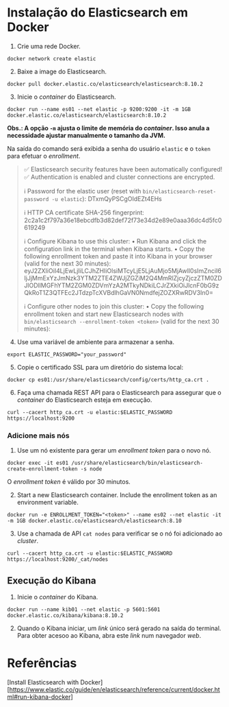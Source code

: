 # Instalação do Elasticsearch em Docker

1.  Crie uma rede Docker.

```
docker network create elastic
```

2. Baixe a image do Elasticsearch.

```
docker pull docker.elastic.co/elasticsearch/elasticsearch:8.10.2
```

3. Inicie o _container_ do Elasticsearch.

```
docker run --name es01 --net elastic -p 9200:9200 -it -m 1GB docker.elastic.co/elasticsearch/elasticsearch:8.10.2
```

__Obs.: A opção `-m` ajusta o limite de memória do _container_. Isso anula a necessidade ajustar manualmente o tamanho da JVM.__   

Na saída do comando será exibida a senha do usuário `elastic` e o `token` para efetuar o _enrollment_.

> ✅ Elasticsearch security features have been automatically configured!
> ✅ Authentication is enabled and cluster connections are encrypted.
>
>ℹ️  Password for the elastic user (reset with `bin/elasticsearch-reset-password -u elastic`):
>  DTxmQyPSCgOIdEZt4EHs
>
>ℹ️  HTTP CA certificate SHA-256 fingerprint:
>  2c2a1c2f797a36e18ebcdfb3d82def72f73e34d2e89e0aaa36dc4d5fc0619249
>
>ℹ️  Configure Kibana to use this cluster:
>• Run Kibana and click the configuration link in the terminal when Kibana starts.
>• Copy the following enrollment token and paste it into Kibana in your browser (valid for the next 30 minutes):
>  eyJ2ZXIiOiI4LjEwLjIiLCJhZHIiOlsiMTcyLjE5LjAuMjo5MjAwIl0sImZnciI6IjJjMmExYzJmNzk3YTM2ZTE4ZWJjZGZiM2Q4MmRlZjcyZjczZTM0ZDJlODllMGFhYTM2ZGM0ZDVmYzA2MTkyNDkiLCJrZXkiOiJlcnF0bG9zQkRoT1Z3QTFEc2JTdzpTcXVBdlhGaVN0NmdfejZOZXRwRDV3In0=
>
>ℹ️ Configure other nodes to join this cluster:
>• Copy the following enrollment token and start new Elasticsearch nodes with `bin/elasticsearch --enrollment-token <token>` (valid for the next 30 minutes):
>


4. Use uma variável de ambiente para armazenar a senha.

```
export ELASTIC_PASSWORD="your_password"

```

5. Copie o certificado SSL para um diretório do sistema local:

```
docker cp es01:/usr/share/elasticsearch/config/certs/http_ca.crt .
```

6. Faça uma chamada REST API para o Elasticsearch para assegurar que o _container_ do Elasticsearch esteja em execução.

```
curl --cacert http_ca.crt -u elastic:$ELASTIC_PASSWORD https://localhost:9200
```

### Adicione mais nós

1. Use um nó existente para gerar um _enrollment token_ para o novo nó.

```
docker exec -it es01 /usr/share/elasticsearch/bin/elasticsearch-create-enrollment-token -s node
```
O _enrollment token_ é válido por 30 minutos.

2. Start a new Elasticsearch container. Include the enrollment token as an environment variable.

```
docker run -e ENROLLMENT_TOKEN="<token>" --name es02 --net elastic -it -m 1GB docker.elastic.co/elasticsearch/elasticsearch:8.10
```

3. Use a chamada de API `cat nodes` para verificar se o nó foi adicionado ao _cluster_.

```
curl --cacert http_ca.crt -u elastic:$ELASTIC_PASSWORD https://localhost:9200/_cat/nodes
```

## Execução do Kibana

1. Inicie o _container_ do Kibana.

```
docker run --name kib01 --net elastic -p 5601:5601 docker.elastic.co/kibana/kibana:8.10.2

```

2. Quando o Kibana iniciar, um _link_ único será gerado na saída do terminal. Para obter acesoo ao Kibana, abra este _link_ num navegador _web_. 

# Referências

[Install Elasticsearch with Docker][https://www.elastic.co/guide/en/elasticsearch/reference/current/docker.html#run-kibana-docker]
